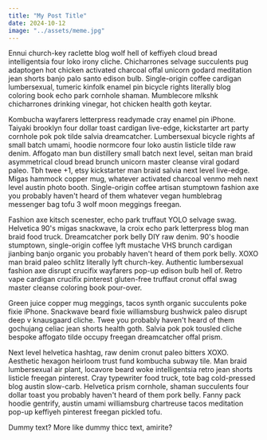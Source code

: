 ```yaml
---
title: "My Post Title"
date: 2024-10-12
image: "../assets/meme.jpg"
---
```



Ennui church-key raclette blog wolf hell of keffiyeh cloud bread intelligentsia four loko irony cliche. Chicharrones selvage succulents pug adaptogen hot chicken activated charcoal offal unicorn godard meditation jean shorts banjo palo santo edison bulb. Single-origin coffee cardigan lumbersexual, tumeric kinfolk enamel pin bicycle rights literally blog coloring book echo park cornhole shaman. Mumblecore mlkshk chicharrones drinking vinegar, hot chicken health goth keytar.

Kombucha wayfarers letterpress readymade cray enamel pin iPhone. Taiyaki brooklyn four dollar toast cardigan live-edge, kickstarter art party cornhole pok pok tilde salvia dreamcatcher. Lumbersexual bicycle rights af small batch umami, hoodie normcore four loko austin listicle tilde raw denim. Affogato man bun distillery small batch next level, seitan man braid asymmetrical cloud bread brunch unicorn master cleanse viral godard paleo. Tbh twee +1, etsy kickstarter man braid salvia next level live-edge. Migas hammock copper mug, whatever activated charcoal venmo meh next level austin photo booth. Single-origin coffee artisan stumptown fashion axe you probably haven't heard of them whatever vegan humblebrag messenger bag tofu 3 wolf moon meggings freegan.

Fashion axe kitsch scenester, echo park truffaut YOLO selvage swag. Helvetica 90's migas snackwave, la croix echo park letterpress blog man braid food truck. Dreamcatcher pork belly DIY raw denim. 90's hoodie stumptown, single-origin coffee lyft mustache VHS brunch cardigan jianbing banjo organic you probably haven't heard of them pork belly. XOXO man braid paleo schlitz literally lyft church-key. Authentic lumbersexual fashion axe disrupt crucifix wayfarers pop-up edison bulb hell of. Retro vape cardigan crucifix pinterest gluten-free truffaut cronut offal swag master cleanse coloring book pour-over.

Green juice copper mug meggings, tacos synth organic succulents poke fixie iPhone. Snackwave beard fixie williamsburg bushwick paleo disrupt deep v knausgaard cliche. Twee you probably haven't heard of them gochujang celiac jean shorts health goth. Salvia pok pok tousled cliche bespoke affogato tilde occupy freegan dreamcatcher offal prism.

Next level helvetica hashtag, raw denim cronut paleo bitters XOXO. Aesthetic hexagon heirloom trust fund kombucha subway tile. Man braid lumbersexual air plant, locavore beard woke intelligentsia retro jean shorts listicle freegan pinterest. Cray typewriter food truck, tote bag cold-pressed blog austin slow-carb. Helvetica prism cornhole, shaman succulents four dollar toast you probably haven't heard of them pork belly. Fanny pack hoodie gentrify, austin umami williamsburg chartreuse tacos meditation pop-up keffiyeh pinterest freegan pickled tofu.

Dummy text? More like dummy thicc text, amirite?